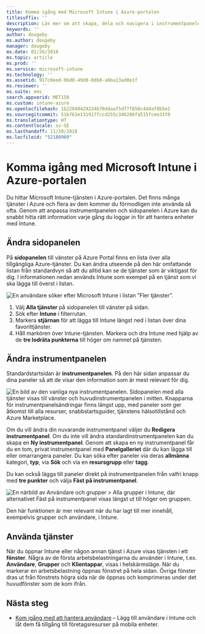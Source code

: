 ```yaml
---
title: Komma igång med Microsoft Intune i Azure-portalen
titlesuffix: ''
description: Läs mer om att skapa, dela och navigera i instrumentpaneler för Microsoft Intune i Azure-portalen.
keywords: ''
author: dougeby
ms.author: dougeby
manager: dougeby
ms.date: 02/26/2018
ms.topic: article
ms.prod: ''
ms.service: microsoft-intune
ms.technology: ''
ms.assetid: 917c0eed-96d0-49d8-8db8-a6ba13ad0e1f
ms.reviewer: ''
ms.suite: ems
search.appverid: MET150
ms.custom: intune-azure
ms.openlocfilehash: 1b22840429224b70ddaaf5d77f850c4d4af8b5e2
ms.sourcegitcommit: 51b763e131917fccd255c346286fa515fcee33f0
ms.translationtype: HT
ms.contentlocale: sv-SE
ms.lasthandoff: 11/20/2018
ms.locfileid: "52180909"
---
```

# <a name="getting-started-with-microsoft-intune-in-the-azure-portal"></a>Komma igång med Microsoft Intune i Azure-portalen

Du hittar Microsoft Intune-tjänsten i Azure-portalen. Det finns många tjänster i Azure och flera av dem kommer du förmodligen inte använda så ofta. Genom att anpassa instrumentpanelen och sidopanelen i Azure kan du snabbt hitta rätt information varje gång du loggar in för att hantera enheter med Intune.

## <a name="changing-the-sidebar"></a>Ändra sidopanelen

På __sidopanelen__ till vänster på Azure Portal finns en lista över alla tillgängliga Azure-tjänster. Du kan ändra utseende på den här omfattande listan från standardvyn så att du alltid kan se de tjänster som är viktigast för dig. I informationen nedan används Intune som exempel på en tjänst som vi ska lägga till överst i listan.

![En användare söker efter Microsoft Intune i listan ”Fler tjänster”.](./media/azure-add-intune1.png)

1. Välj **Alla tjänster** på sidopanelen till vänster på sidan.
2. Sök efter **Intune** i filterrutan.
3. Markera **stjärnan** för att lägga till Intune längst ned i listan över dina favorittjänster.
4. Håll markören över Intune-tjänsten. Markera och dra Intune med hjälp av de **tre lodräta punkterna** till höger om namnet på tjänsten.

## <a name="changing-the-dashboard"></a>Ändra instrumentpanelen

Standardstartsidan är **instrumentpanelen**. På den här sidan anpassar du dina paneler så att de visar den information som är mest relevant för dig.

![En bild av den vanliga nya instrumentpanelen. Sidopanelen med alla tjänster visas till vänster och huvudinstrumentpanelen i mitten. Knapparna för instrumentpanelsändringar finns längst upp, med paneler som ger åtkomst till alla resurser, snabbstartsguider, tjänstens hälsotillstånd och Azure Marketplace.](./media/azure-default-dashboard.png)

Om du vill ändra din nuvarande instrumentpanel väljer du **Redigera instrumentpanel**. Om du inte vill ändra standardinstrumentpanelen kan du skapa en **Ny instrumentpanel**. Genom att skapa en ny instrumentpanel får du en tom, privat instrumentpanel med **Panelgalleriet** där du kan lägga till eller omarrangera paneler. Du kan söka efter paneler via deras **allmänna** kategori, **typ**, via **Sök** och via en **resursgrupp** eller **tagg**.

Du kan också lägga till paneler direkt på instrumentpanelen från valfri knapp med **tre punkter** och välja **Fäst på instrumentpanel**.

![En närbild av Användare och grupper > Alla grupper i Intune, där alternativet Fäst på instrumentpanel visas längst ut till höger om gruppen.](./media/azure-pin-to-dashboard.png)

Den här funktionen är mer relevant när du har lagt till mer innehåll, exempelvis grupper och användare, i Intune.

## <a name="using-services"></a>Använda tjänster

När du öppnar Intune eller någon annan tjänst i Azure visas tjänsten i ett **fönster**. Några av de första arbetsbelastningarna du använder i Intune, t.ex. **Användare**, **Grupper** och **Klientappar**, visas i helskärmsläge. När du markerar en arbetsbelastning öppnas fönstret på hela sidan. Övriga fönster dras ut från fönstrets högra sida när de öppnas och komprimeras under det huvudfönster som de kom ifrån.

## <a name="next-steps"></a>Nästa steg

* [Kom igång med att hantera användare](get-started-users.md) – Lägg till användare i Intune och låt dem få tillgång till företagsresurser på mobila enheter.

